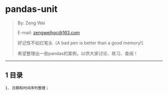 # pandas-unit

> By: Zeng Wei
>
> E-mail: zengweihgc@163.com
>
> 好记性不如烂笔头（A bad pen is better than a good memory!）
>
> 希望整理出一些pandas的案例，以供大家讨论、练习、查阅！

---
## 1 目录

	1. 日期和时间序列整理；


